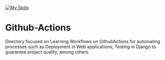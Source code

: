 [![My Skills](https://skillicons.dev/icons?i=githubactions)](https://skillicons.dev)
# Github-Actions
Directory focused on Learning Workflows on GithubActions for automating processes such as Deployment in Web applications, Testing in Django to guarantee project quality, among others.

